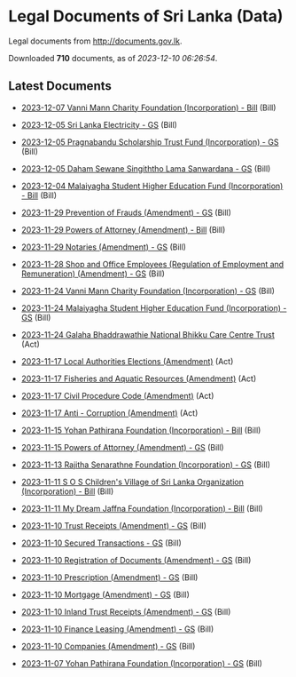 # Legal Documents of Sri Lanka (Data)

Legal documents from http://documents.gov.lk.

Downloaded **710** documents, as of *2023-12-10 06:26:54*.

## Latest Documents

* [2023-12-07 Vanni Mann Charity Foundation (Incorporation) - Bill](data/doc/bills/2023-12-07-vanni-mann-charity-foundation-in-f03ba551) (Bill)
* [2023-12-05 Sri Lanka Electricity - GS](data/doc/bills/2023-12-05-sri-lanka-electricity---gs-e3c00280) (Bill)
* [2023-12-05 Pragnabandu Scholarship Trust Fund (Incorporation) - GS](data/doc/bills/2023-12-05-pragnabandu-scholarship-trust-fu-e447e6c7) (Bill)
* [2023-12-05 Daham Sewane Singiththo Lama Sanwardana - GS](data/doc/bills/2023-12-05-daham-sewane-singiththo-lama-san-ef2228cb) (Bill)
* [2023-12-04 Malaiyagha Student Higher Education Fund (Incorporation) - Bill](data/doc/bills/2023-12-04-malaiyagha-student-higher-educat-7e4f7f86) (Bill)

* [2023-11-29 Prevention of Frauds (Amendment) - GS](data/doc/bills/2023-11-29-prevention-of-frauds-amendment---a90b0a3a) (Bill)
* [2023-11-29 Powers of Attorney (Amendment) - Bill](data/doc/bills/2023-11-29-powers-of-attorney-amendment---b-7caf807c) (Bill)
* [2023-11-29 Notaries (Amendment) - GS](data/doc/bills/2023-11-29-notaries-amendment---gs-5cac43d1) (Bill)
* [2023-11-28 Shop and Office Employees (Regulation of Employment and Remuneration) (Amendment) - GS](data/doc/bills/2023-11-28-shop-and-office-employees-regula-1093a54e) (Bill)
* [2023-11-24 Vanni Mann Charity Foundation (Incorporation) - GS](data/doc/bills/2023-11-24-vanni-mann-charity-foundation-in-af6b7724) (Bill)

* [2023-11-24 Malaiyagha Student Higher Education Fund (Incorporation) - GS](data/doc/bills/2023-11-24-malaiyagha-student-higher-educat-2967157e) (Bill)
* [2023-11-24 Galaha Bhaddrawathie National Bhikku Care Centre Trust ](data/doc/acts/2023-11-24-galaha-bhaddrawathie-national-bh-c54cb75e) (Act)
* [2023-11-17 Local Authorities Elections (Amendment)](data/doc/acts/2023-11-17-local-authorities-elections-amen-de7b486d) (Act)
* [2023-11-17 Fisheries and Aquatic Resources (Amendment)](data/doc/acts/2023-11-17-fisheries-and-aquatic-resources--bc3ca1ba) (Act)
* [2023-11-17 Civil Procedure Code (Amendment)](data/doc/acts/2023-11-17-civil-procedure-code-amendment-2b53e68a) (Act)

* [2023-11-17 Anti - Corruption (Amendment)](data/doc/acts/2023-11-17-anti---corruption-amendment-1dedb4c7) (Act)
* [2023-11-15 Yohan Pathirana Foundation (Incorporation) - Bill](data/doc/bills/2023-11-15-yohan-pathirana-foundation-incor-34e7e811) (Bill)
* [2023-11-15 Powers of Attorney (Amendment) - GS](data/doc/bills/2023-11-15-powers-of-attorney-amendment---g-d0d773b7) (Bill)
* [2023-11-13 Rajitha Senarathne Foundation (Incorporation) - GS](data/doc/bills/2023-11-13-rajitha-senarathne-foundation-in-c808378e) (Bill)
* [2023-11-11 S O S Children's Village of Sri Lanka Organization (Incorporation) - Bill](data/doc/bills/2023-11-11-s-o-s-childrens-village-of-sri-l-6fac5f4f) (Bill)

* [2023-11-11 My Dream Jaffna Foundation (Incorporation) - Bill](data/doc/bills/2023-11-11-my-dream-jaffna-foundation-incor-78ddcf68) (Bill)
* [2023-11-10 Trust Receipts (Amendment) - GS](data/doc/bills/2023-11-10-trust-receipts-amendment---gs-7d196c34) (Bill)
* [2023-11-10 Secured Transactions - GS](data/doc/bills/2023-11-10-secured-transactions---gs-c35fff06) (Bill)
* [2023-11-10 Registration of Documents (Amendment) - GS](data/doc/bills/2023-11-10-registration-of-documents-amendm-8a48e685) (Bill)
* [2023-11-10 Prescription (Amendment) - GS](data/doc/bills/2023-11-10-prescription-amendment---gs-49dca245) (Bill)

* [2023-11-10 Mortgage (Amendment) - GS](data/doc/bills/2023-11-10-mortgage-amendment---gs-2e032ad0) (Bill)
* [2023-11-10 Inland Trust Receipts (Amendment) - GS](data/doc/bills/2023-11-10-inland-trust-receipts-amendment--eac41356) (Bill)
* [2023-11-10 Finance Leasing (Amendment) - GS](data/doc/bills/2023-11-10-finance-leasing-amendment---gs-6c6ccd57) (Bill)
* [2023-11-10 Companies (Amendment) - GS](data/doc/bills/2023-11-10-companies-amendment---gs-ac4358fd) (Bill)
* [2023-11-07 Yohan Pathirana Foundation (Incorporation) - GS](data/doc/bills/2023-11-07-yohan-pathirana-foundation-incor-e9182671) (Bill)
